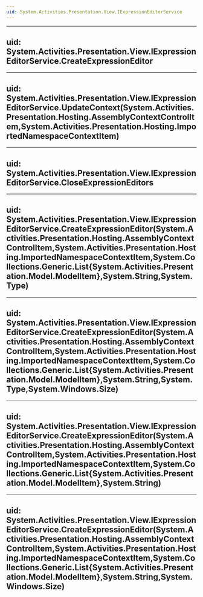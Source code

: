 ```yaml
---
uid: System.Activities.Presentation.View.IExpressionEditorService
---
```


---
uid: System.Activities.Presentation.View.IExpressionEditorService.CreateExpressionEditor
---

---
uid: System.Activities.Presentation.View.IExpressionEditorService.UpdateContext(System.Activities.Presentation.Hosting.AssemblyContextControlItem,System.Activities.Presentation.Hosting.ImportedNamespaceContextItem)
---

---
uid: System.Activities.Presentation.View.IExpressionEditorService.CloseExpressionEditors
---

---
uid: System.Activities.Presentation.View.IExpressionEditorService.CreateExpressionEditor(System.Activities.Presentation.Hosting.AssemblyContextControlItem,System.Activities.Presentation.Hosting.ImportedNamespaceContextItem,System.Collections.Generic.List{System.Activities.Presentation.Model.ModelItem},System.String,System.Type)
---

---
uid: System.Activities.Presentation.View.IExpressionEditorService.CreateExpressionEditor(System.Activities.Presentation.Hosting.AssemblyContextControlItem,System.Activities.Presentation.Hosting.ImportedNamespaceContextItem,System.Collections.Generic.List{System.Activities.Presentation.Model.ModelItem},System.String,System.Type,System.Windows.Size)
---

---
uid: System.Activities.Presentation.View.IExpressionEditorService.CreateExpressionEditor(System.Activities.Presentation.Hosting.AssemblyContextControlItem,System.Activities.Presentation.Hosting.ImportedNamespaceContextItem,System.Collections.Generic.List{System.Activities.Presentation.Model.ModelItem},System.String)
---

---
uid: System.Activities.Presentation.View.IExpressionEditorService.CreateExpressionEditor(System.Activities.Presentation.Hosting.AssemblyContextControlItem,System.Activities.Presentation.Hosting.ImportedNamespaceContextItem,System.Collections.Generic.List{System.Activities.Presentation.Model.ModelItem},System.String,System.Windows.Size)
---
